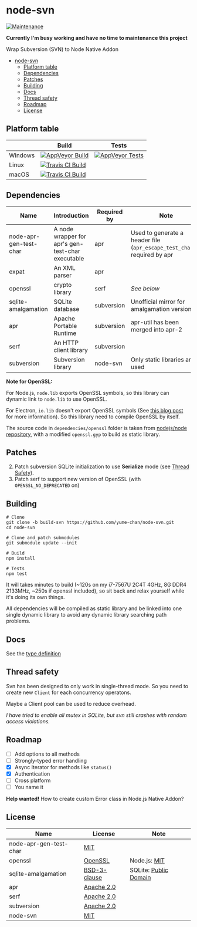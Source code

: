 # node-svn

[![Maintenance](https://img.shields.io/maintenance/no/2018.svg)]()

**Currently I'm busy working and have no time to maintenance this project**

Wrap Subversion (SVN) to Node Native Addon

- [node-svn](#node-svn)
    - [Platform table](#platform-table)
    - [Dependencies](#dependencies)
    - [Patches](#patches)
    - [Building](#building)
    - [Docs](#docs)
    - [Thread safety](#thread-safety)
    - [Roadmap](#roadmap)
    - [License](#license)

## Platform table

|         | Build                      | Tests                     |
|---------|----------------------------|---------------------------|
| Windows | [![AppVeyor Build][1]][2]  | [![AppVeyor Tests][5]][2] |
| Linux   | [![Travis CI Build][3]][4] |                           |
| macOS   | [![Travis CI Build][3]][4] |                           |

[1]: https://img.shields.io/appveyor/ci/yume-chan/node-svn.svg
[2]: https://ci.appveyor.com/project/yume-chan/node-svn
[3]: https://img.shields.io/travis/yume-chan/node-svn.svg
[4]: https://travis-ci.org/yume-chan/node-svn
[5]: https://img.shields.io/appveyor/tests/yume-chan/node-svn.svg

## Dependencies

| Name                   | Introduction                                      | Required by | Note                                                                      |
| ---------------------- | ------------------------------------------------- | ----------- | ------------------------------------------------------------------------- |
| node-apr-gen-test-char | A node wrapper for apr's gen-test-char executable | apr         | Used to generate a header file (`apr_escape_test_char.h`) required by apr |
| expat                  | An XML parser                                     | apr         |                                                                           |
| openssl                | crypto library                                    | serf        | *See below*                                                               |
| sqlite-amalgamation    | SQLite database                                   | subversion  | Unofficial mirror for amalgamation version                                |
| apr                    | Apache Portable Runtime                           | subversion  | apr-util has been merged into apr-2                                       |
| serf                   | An HTTP client library                            | subversion  |                                                                           |
| subversion             | Subversion library                                | node-svn    | Only static libraries are used                                            |

**Note for OpenSSL:**

For Node.js, `node.lib` exports OpenSSL symbols, so this library can dynamic link to `node.lib` to use OpenSSL.

For Electron, `io.lib` doesn't export OpenSSL symbols (See [this blog post](https://electronjs.org/blog/electron-internals-using-node-as-a-library#shared-library-or-static-library) for more information). So this library need to compile OpenSSL by itself.

The source code in `dependencies/openssl` folder is taken from [nodejs/node repository](https://github.com/nodejs/node/tree/master/deps/openssl), with a modified `openssl.gyp` to build as static library.

## Patches

2. Patch subversion SQLite initialization to use **Serialize** mode (see [Thread Safety](#Thread-safey)).
1. Patch serf to support new version of OpenSSL (with `OPENSSL_NO_DEPRECATED` on)

## Building

```` shell
# Clone
git clone -b build-svn https://github.com/yume-chan/node-svn.git
cd node-svn

# Clone and patch submodules
git submodule update --init

# Build
npm install

# Tests
npm test
````

It will takes minutes to build (~120s on my i7-7567U 2C4T 4GHz, 8G DDR4 2133MHz, ~250s if openssl included), so sit back and relax yourself while it's doing its own things.

All dependencies will be compiled as static library and be linked into one single dynamic library to avoid any dynamic library searching path problems.

## Docs

See the [type definition](scripts/index.d.ts)

## Thread safety

Svn has been designed to only work in single-thread mode. So you need to create new `Client` for each concurrency operatons.

Maybe a Client pool can be used to reduce overhead.

*I have tried to enable all mutex in SQLite, but svn still crashes with random access violations.*

## Roadmap

- [ ] Add options to all methods
- [ ] Strongly-typed error handling
- [x] Async Iterator for methods like `status()`
- [x] Authentication
- [ ] Cross platform
- [ ] You name it

**Help wanted!** How to create custom Error class in Node.js Native Addon?

## License

| Name                   | License                                                                            | Note                                                               |
| ---------------------- | ---------------------------------------------------------------------------------- | ------------------------------------------------------------------ |
| node-apr-gen-test-char | [MIT](https://github.com/yume-chan/node-apr-gen-test-char/blob/master/LICENSE)     |                                                                    |
| openssl                | [OpenSSL](https://github.com/openssl/openssl/blob/master/LICENSE)                  | Node.js: [MIT](https://github.com/nodejs/node/blob/master/LICENSE) |
| sqlite-amalgamation    | [BSD-3-clause](https://github.com/azadkuh/sqlite-amalgamation/blob/master/LICENSE) | SQLite: [Public Domain](http://www.sqlite.org/copyright.html)      |
| apr                    | [Apache 2.0](https://github.com/apache/apr/blob/trunk/LICENSE)                     |                                                                    |
| serf                   | [Apache 2.0](https://github.com/apache/apr/blob/trunk/LICENSE)                     |                                                                    |
| subversion             | [Apache 2.0](https://github.com/apache/subversion/blob/trunk/LICENSE)              |                                                                    |
| node-svn               | [MIT](https://github.com/yume-chan/node-svn/blob/master/LICENSE)                   |                                                                    |
